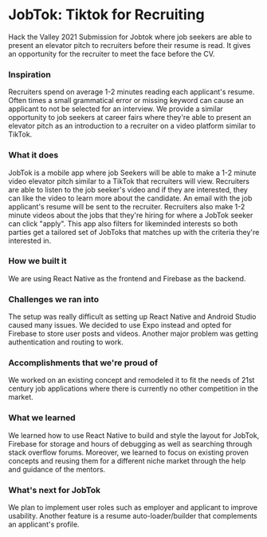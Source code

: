 # JobTok: Tiktok for Recruiting

Hack the Valley 2021 Submission for Jobtok where job seekers are able to present an elevator pitch to recruiters before their resume is read. It gives an opportunity for the recruiter to meet the face before the CV.

### Inspiration

Recruiters spend on average 1-2 minutes reading each applicant's resume. Often times a small grammatical error or missing keyword can cause an applicant to not be selected for an interview. We provide a similar opportunity to job seekers at career fairs where they're able to present an elevator pitch as an introduction to a recruiter on a video platform similar to TikTok.

### What it does
JobTok is a mobile app where job Seekers will be able to make a 1-2 minute video elevator pitch similar to a TikTok that recruiters will view. Recruiters are able to listen to the job seeker's video and if they are interested, they can like the video to learn more about the candidate. An email with the job applicant's resume will be sent to the recruiter. Recruiters also make 1-2 minute videos about the jobs that they're hiring for where a JobTok seeker can click "apply". This app also filters for likeminded interests so both parties get a tailored set of JobToks that matches up with the criteria they're interested in.

### How we built it
We are using React Native as the frontend and Firebase as the backend.

### Challenges we ran into
The setup was really difficult as setting up React Native and Android Studio caused many issues. We decided to use Expo instead and opted for Firebase to store user posts and videos. Another major problem was getting authentication and routing to work.

### Accomplishments that we're proud of
We worked on an existing concept and remodeled it to fit the needs of 21st century job applications where there is currently no other competition in the market.

### What we learned
We learned how to use React Native to build and style the layout for JobTok, Firebase for storage and hours of debugging as well as searching through stack overflow forums. Moreover, we learned to focus on existing proven concepts and reusing them for a different niche market through the help and guidance of the mentors.

### What's next for JobTok
We plan to implement user roles such as employer and applicant to improve usability. Another feature is a resume auto-loader/builder that complements an applicant's profile.

